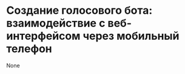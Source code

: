 Создание голосового бота: взаимодействие с веб-интерфейсом через мобильный телефон
==================================================================================

None